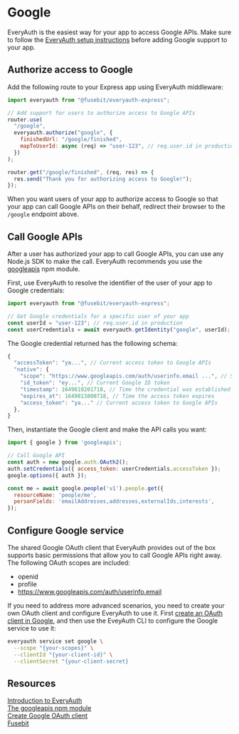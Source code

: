 # Google

EveryAuth is the easiest way for your app to access Google APIs. Make sure to follow the [EveryAuth setup instructions](../README.md) before adding Google support to your app.

## Authorize access to Google

Add the following route to your Express app using EveryAuth middleware:

```javascript
import everyauth from "@fusebit/everyauth-express";

// Add support for users to authorize access to Google APIs
router.use(
  "/google",
  everyauth.authorize("google", {
    finishedUrl: "/google/finished",
    mapToUserId: async (req) => "user-123", // req.user.id in production
  })
);

router.get("/google/finished", (req, res) => {
  res.send("Thank you for authorizing access to Google!");
});
```

When you want users of your app to authorize access to Google so that your app can call Google APIs on their behalf, redirect their browser to the `/google` endpoint above.

## Call Google APIs

After a user has authorized your app to call Google APIs, you can use any Node.js SDK to make the call. EveryAuth recommends you use the [googleapis](https://www.npmjs.com/package/googleapis) npm module.

First, use EveryAuth to resolve the identifier of the user of your app to Google credentials:

```javascript
import everyauth from "@fusebit/everyauth-express";

// Get Google credentials for a specific user of your app
const userId = "user-123"; // req.user.id in production
const userCredentials = await everyauth.getIdentity("google", userId);
```

The Google credential returned has the following schema:

```javascript
{
  "accessToken": "ya...", // Current access token to Google APIs
  "native": {
    "scope": "https://www.googleapis.com/auth/userinfo.email ...", // Scopes that were granted
    "id_token": "ey...", // Current Google ID token
    "timestamp": 1649810201718, // Time the credential was established
    "expires_at": 1649813800718, // Time the access token expires
    "access_token": "ya..." // Current access token to Google APIs
  },
}
```

Then, instantiate the Google client and make the API calls you want:

```javascript
import { google } from 'googleapis';

// Call Google API
const auth = new google.auth.OAuth2();
auth.setCredentials({ access_token: userCredentials.accessToken });
google.options({ auth });

const me = await google.people('v1').people.get({
  resourceName: 'people/me',
  personFields: 'emailAddresses,addresses,externalIds,interests',
});
```

## Configure Google service

The shared Google OAuth client that EveryAuth provides out of the box supports basic permissions that allow you to call Google APIs right away. The following OAuth scopes are included:
* openid
* profile
* https://www.googleapis.com/auth/userinfo.email

If you need to address more advanced scenarios, you need to create your own OAuth client and configure EveryAuth to use it. First [create an OAuth client in Google](https://developers.google.com/adwords/api/docs/guides/authentication), and then use the EveyAuth CLI to configure the Google service to use it:

```bash
everyauth service set google \
  --scope "{your-scopes}" \
  --clientId "{your-client-id}" \
  --clientSecret "{your-client-secret}
```

## Resources

[Introduction to EveryAuth](../README.md)  
[The googleapis npm module](https://www.npmjs.com/package/googleapis)  
[Create Google OAuth client](https://developers.google.com/adwords/api/docs/guides/authentication)  
[Fusebit](https://fusebit.io)
